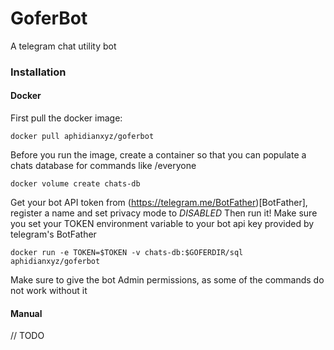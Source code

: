 # GoferBot
A telegram chat utility bot

### Installation
#### Docker
First pull the docker image:
```
docker pull aphidianxyz/goferbot
```
Before you run the image, create a container so that you can populate a chats database for commands like /everyone
```
docker volume create chats-db
```
Get your bot API token from (https://telegram.me/BotFather)[BotFather], register a name and set privacy mode to *DISABLED*
Then run it! Make sure you set your TOKEN environment variable to your bot api key provided by telegram's BotFather
```
docker run -e TOKEN=$TOKEN -v chats-db:$GOFERDIR/sql aphidianxyz/goferbot
```
Make sure to give the bot Admin permissions, as some of the commands do not work without it

#### Manual
// TODO
